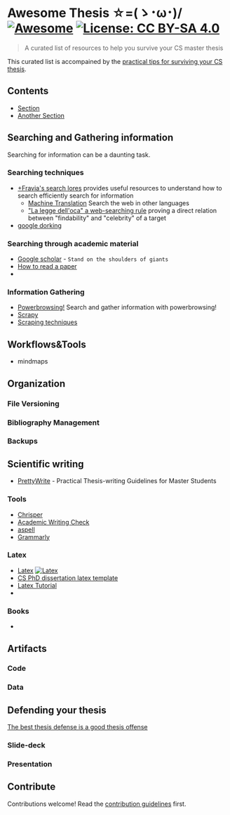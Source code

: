 # Awesome Thesis ☆=(ゝ･ω･)/ [![Awesome](https://awesome.re/badge.svg)](https://awesome.re) [![License: CC BY-SA 4.0](https://img.shields.io/badge/License-CC%20BY--SA%204.0-lightgrey.svg?style=flat)](LICENSE.md)

> A curated list of resources to help you survive your CS master thesis

This curated list is accompained by the [practical tips for surviving your CS thesis](survivaltips.md).


## Contents

- [Section](#section)
- [Another Section](#another-section)


## Searching and Gathering information

Searching for information can be a daunting task.
### Searching techniques
- [+Fravia's search lores](http://search.lores.eu/indexo.htm) provides useful resources to understand how to search efficiently search for information
    - [Machine Translation](http://search.lores.eu/machine_translation.htm) Search the web in other languages
    - ["La legge dell'oca" a web-searching rule](http://search.lores.eu/ocadelcairo.htm) proving a direct relation between "findability" and "celebrity" of a target
- [google dorking](https://exposingtheinvisible.org/guides/google-dorking/)


### Searching through academic material
- [Google scholar](http://scholar.google.it) - ``Stand on the shoulders of giants``
- [How to read a paper](http://blizzard.cs.uwaterloo.ca/keshav/home/Papers/data/07/paper-reading.pdf)
- 

### Information Gathering
- [Powerbrowsing!](http://search.lores.eu/mala_power.htm) Search and gather information with powerbrowsing!
- [Scrapy]()
- [Scraping techniques]()

## Workflows&Tools
- mindmaps

## Organization

### File Versioning

### Bibliography Management

### Backups


## Scientific writing
- [PrettyWrite](https://github.com/phretor/pretty-write) - Practical Thesis-writing Guidelines for Master Students

### Tools
- [Chrisper](https://github.com/invernizzi/Chrisper)
- [Academic Writing Check](https://github.com/devd/Academic-Writing-Check.git)
- [aspell](http://aspell.net/)
- [Grammarly](https://www.grammarly.com/)

### Latex
- [Latex](http://latex.org/index.php) [![Latex][awesome]](https://raw.githubusercontent.com/egeerardyn/awesome-LaTeX)
- [CS PhD dissertation latex template](https://github.com/phretor/cs-phd-dissertation-latex-template)
- [Latex Tutorial](https://www.um.edu.mt/__data/assets/pdf_file/0004/171373/LaTeX_Tutorial.pdf)
- 

### Books
- 


## Artifacts

### Code


### Data


## Defending your thesis
[The best thesis defense is a good thesis offense](https://xkcd.com/1403/)

### Slide-deck

### Presentation


## Contribute

Contributions welcome! Read the [contribution guidelines](contributing.md) first.


[awesome]:  https://cdn.rawgit.com/sindresorhus/awesome/d7305f38d29fed78fa85652e3a63e154dd8e8829/media/badge.svg
